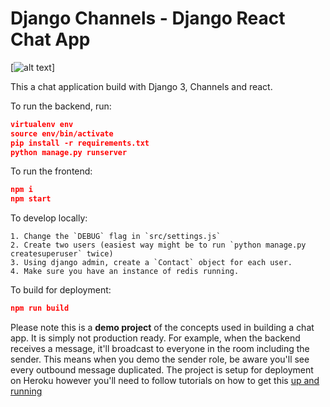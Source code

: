 # Django Channels - Django React Chat App

[![alt text](https://github.com/justdjango/justchat/blob/master/thumbnail.png "Logo")]

This a chat application build with Django 3, Channels and react.

To run the backend, run:

```json
virtualenv env
source env/bin/activate
pip install -r requirements.txt
python manage.py runserver
```

To run the frontend:

```json
npm i
npm start
```

To develop locally:

```
1. Change the `DEBUG` flag in `src/settings.js`
2. Create two users (easiest way might be to run `python manage.py createsuperuser` twice)
3. Using django admin, create a `Contact` object for each user.
4. Make sure you have an instance of redis running. 
```

To build for deployment:

```json
npm run build
```

Please note this is a **demo project** of the concepts used in building a chat app. It is simply not production ready. For example, when the backend receives a message, it'll broadcast to everyone in the room including the sender. This means when you demo the sender role, be aware you'll see every outbound message duplicated. The project is setup for deployment on Heroku however you'll need to follow tutorials on how to get this [up and running](https://blog.heroku.com/in_deep_with_django_channels_the_future_of_real_time_apps_in_django)
